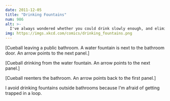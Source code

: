```yaml
---
date: 2011-12-05
title: "Drinking Fountains"
num: 986
alt: >-
  I've always wondered whether you could drink slowly enough, and eliminate fast enough, that you just sort of peed continuously. But I'm afraid to try because I worry someone might call while I'm doing it and ask what I'm up to, and I won't be able to think of a lie.
img: https://imgs.xkcd.com/comics/drinking_fountains.png
---
```

[Cueball leaving a public bathroom. A water fountain is next to the bathroom door. An arrow points to the next panel.]

[Cueball drinking from the water fountain. An arrow points to the next panel.]

[Cueball reenters the bathroom. An arrow points back to the first panel.]

I avoid drinking fountains outside bathrooms because I'm afraid of getting trapped in a loop.